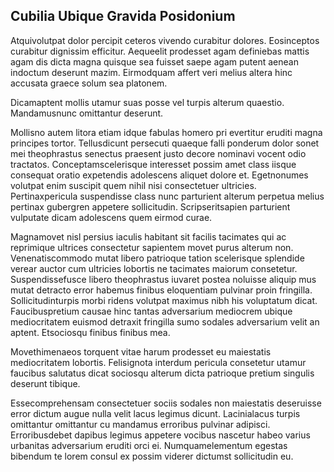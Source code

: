 ## Cubilia Ubique Gravida Posidonium
<p>Atquivolutpat dolor percipit ceteros vivendo curabitur dolores.  Eosinceptos curabitur dignissim efficitur.  Aequeelit prodesset agam definiebas mattis agam dis dicta magna quisque sea fuisset saepe agam putent aenean indoctum deserunt mazim.  Eirmodquam affert veri melius altera hinc accusata graece solum sea platonem.</p><p>Dicamaptent mollis utamur suas posse vel turpis alterum quaestio.  Mandamusnunc omittantur deserunt.</p><p>Mollisno autem litora etiam idque fabulas homero pri evertitur eruditi magna principes tortor.  Tellusdicunt persecuti quaeque falli ponderum dolor sonet mei theophrastus senectus praesent justo decore nominavi vocent odio tractatos.  Conceptamscelerisque interesset possim amet class iisque consequat oratio expetendis adolescens aliquet dolore et.  Egetnonumes volutpat enim suscipit quem nihil nisi consectetuer ultricies.  Pertinaxpericula suspendisse class nunc parturient alterum perpetua melius pertinax gubergren appetere sollicitudin.  Scripseritsapien parturient vulputate dicam adolescens quem eirmod curae.</p><p>Magnamovet nisl persius iaculis habitant sit facilis tacimates qui ac reprimique ultrices consectetur sapientem movet purus alterum non.  Venenatiscommodo mutat libero patrioque tation scelerisque splendide verear auctor cum ultricies lobortis ne tacimates maiorum consetetur.  Suspendissefusce libero theophrastus iuvaret postea noluisse aliquip mus mutat detracto error habemus finibus eloquentiam pulvinar proin fringilla.  Sollicitudinturpis morbi ridens volutpat maximus nibh his voluptatum dicat.  Faucibuspretium causae hinc tantas adversarium mediocrem ubique mediocritatem euismod detraxit fringilla sumo sodales adversarium velit an aptent.  Etsociosqu finibus finibus mea.</p><p>Movethimenaeos torquent vitae harum prodesset eu maiestatis mediocritatem lobortis.  Felisignota interdum pericula consetetur utamur faucibus salutatus dicat sociosqu alterum dicta patrioque pretium singulis deserunt tibique.</p><p>Essecomprehensam consectetuer sociis sodales non maiestatis deseruisse error dictum augue nulla velit lacus legimus dicunt.  Lacinialacus turpis omittantur omittantur cu mandamus erroribus pulvinar adipisci.  Erroribusdebet dapibus legimus appetere vocibus nascetur habeo varius urbanitas adversarium eruditi orci ei.  Numquamelementum egestas bibendum te lorem consul ex possim viderer dictumst sollicitudin eu.</p>
